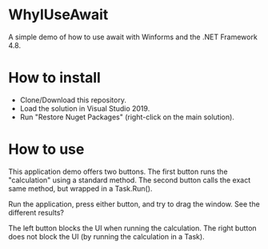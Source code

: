 # WhyIUseAwait
A simple demo of how to use await with Winforms and the .NET Framework 4.8.

# How to install
* Clone/Download this repository.
* Load the solution in Visual Studio 2019.
* Run "Restore Nuget Packages" (right-click on the main solution).

# How to use
This application demo offers two buttons.
The first button runs the "calculation" using a standard method.
The second button calls the exact same method, but wrapped in a Task.Run().

Run the application, press either button, and try to drag the window.
See the different results?

The left button blocks the UI when running the calculation.
The right button does not block the UI (by running the calculation in a Task).
